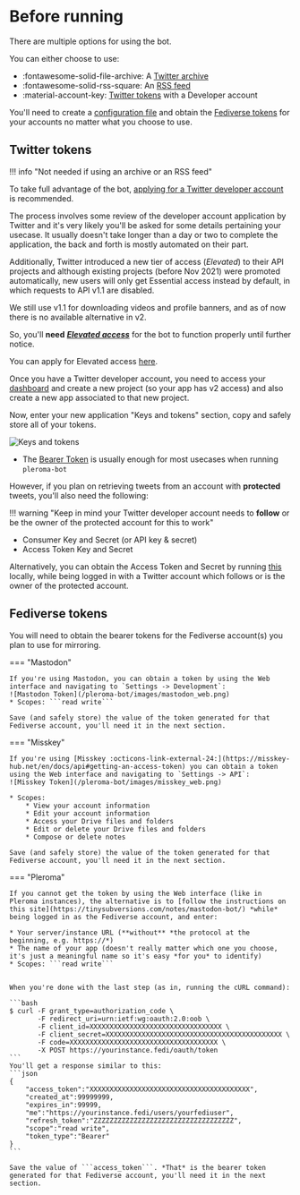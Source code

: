 # Before running

There are multiple options for using the bot.

You can either choose to use: 

- :fontawesome-solid-file-archive: A [Twitter archive](/pleroma-bot/gettingstarted/usage/#using-an-archive)
- :fontawesome-solid-rss-square: An [RSS feed](/pleroma-bot/gettingstarted/usage/#using-an-rss-feed)
- :material-account-key: [Twitter tokens](/pleroma-bot/gettingstarted/beforerunning/#twitter-tokens) with a Developer account 

You'll need to create a [configuration file](/pleroma-bot/gettingstarted/configuration/) and obtain the [Fediverse tokens](/pleroma-bot/gettingstarted/beforerunning/#fediverse-tokens) for your accounts no matter what you choose to use.

## Twitter tokens

!!! info "Not needed if using an archive or an RSS feed"

To take full advantage of the bot, [applying for a Twitter developer account](https://developer.twitter.com/en/apply-for-access) is recommended.

The process involves some review of the developer account application by Twitter and it's very likely you'll be asked for some details pertaining your usecase. It usually doesn't take longer than a day or two to complete the application, the back and forth is mostly automated on their part.

Additionally, Twitter introduced a new tier of access (*Elevated*) to their API projects and although existing projects (before Nov 2021) were promoted automatically, new users will only get Essential access instead by default, in which requests to API v1.1 are disabled. 

We still use v1.1 for downloading videos and profile banners, and as of now there is no available alternative in v2.

So, you'll **need** [_***Elevated access***_](https://developer.twitter.com/en/docs/twitter-api/getting-started/about-twitter-api#v2-access-level) for the bot to function properly until further notice.

You can apply for Elevated access [here](https://developer.twitter.com/en/portal/products/elevated).

Once you have a Twitter developer account, you need to access your [dashboard](https://developer.twitter.com/en/portal/dashboard) and create a new project (so your app has v2 access) and also create a new app associated to that new project.

Now, enter your new application "Keys and tokens" section, copy and safely store all of your tokens.

![Keys and tokens](/pleroma-bot/images/keys.png)

* The [Bearer Token](https://developer.twitter.com/en/docs/authentication/api-reference/token) is usually enough for most usecases when running ```pleroma-bot```


However, if you plan on retrieving tweets from an account with **protected** tweets, you'll also need the following:

!!! warning "Keep in mind your Twitter developer account needs to **follow** or be the owner of the protected account for this to work"

* Consumer Key and Secret (or API key & secret)
* Access Token Key and Secret

Alternatively, you can obtain the Access Token and Secret by running [this](https://github.com/joestump/python-oauth2/wiki/Twitter-Three-legged-OAuth-Python-3.0) locally, while being logged in with a Twitter account which follows or is the owner of the protected account.

## Fediverse tokens

You will need to obtain the bearer tokens for the Fediverse account(s) you plan to use for mirroring.

=== "Mastodon"

    If you're using Mastodon, you can obtain a token by using the Web interface and navigating to `Settings -> Development`:
    ![Mastodon Token](/pleroma-bot/images/mastodon_web.png)
    * Scopes: ```read write```

    Save (and safely store) the value of the token generated for that Fediverse account, you'll need it in the next section.

=== "Misskey"

    If you're using [Misskey :octicons-link-external-24:](https://misskey-hub.net/en/docs/api#getting-an-access-token) you can obtain a token using the Web interface and navigating to `Settings -> API`:
    ![Misskey Token](/pleroma-bot/images/misskey_web.png)
    
    * Scopes:
        * View your account information
        * Edit your account information
        * Access your Drive files and folders
        * Edit or delete your Drive files and folders
        * Compose or delete notes
    
    Save (and safely store) the value of the token generated for that Fediverse account, you'll need it in the next section. 

=== "Pleroma"

    If you cannot get the token by using the Web interface (like in Pleroma instances), the alternative is to [follow the instructions on this site](https://tinysubversions.com/notes/mastodon-bot/) *while* being logged in as the Fediverse account, and enter:

    * Your server/instance URL (**without** *the protocol at the beginning, e.g. https://*)
    * The name of your app (doesn't really matter which one you choose, it's just a meaningful name so it's easy *for you* to identify)
    * Scopes: ```read write```


    When you're done with the last step (as in, running the cURL command):

    ```bash
    $ curl -F grant_type=authorization_code \
           -F redirect_uri=urn:ietf:wg:oauth:2.0:oob \ 
           -F client_id=XXXXXXXXXXXXXXXXXXXXXXXXXXXXXXXXX \
           -F client_secret=XXXXXXXXXXXXXXXXXXXXXXXXXXXXXXXXXXXXXXXXXXXX \
           -F code=XXXXXXXXXXXXXXXXXXXXXXXXXXXXXXXXXXXXX \
           -X POST https://yourinstance.fedi/oauth/token
    ```
    You'll get a response similar to this:
    ```json
    {
        "access_token":"XXXXXXXXXXXXXXXXXXXXXXXXXXXXXXXXXXXXXXXX",
        "created_at":99999999,
        "expires_in":99999,
        "me":"https://yourinstance.fedi/users/yourfediuser",
        "refresh_token":"ZZZZZZZZZZZZZZZZZZZZZZZZZZZZZZZZZZZ",
        "scope":"read write",
        "token_type":"Bearer"
    }
    ```

    Save the value of ```access_token```. *That* is the bearer token generated for that Fediverse account, you'll need it in the next section.